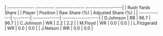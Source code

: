 | :------------- :--------- :-------------- :------------------|
|                       Rush Yards Share                       |
| Player       | Position | Raw Share (%) | Adjusted Share (%) |
| :------------| :--------| :-------------| :------------------|
| D.Johnson    | RB       | 96.7          | 96.7               |
| C.Johnson    | WR       | 2.2           | 2.2                |
| M.Floyd      | WR       | 0.0           | 0.0                |
| L.Fitzgerald | WR       | 0.0           | 0.0                |
| J.Nelson     | WR       | 0.0           | 0.0                |